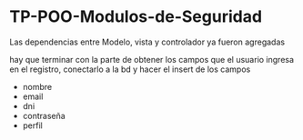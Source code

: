 # TP-POO-Modulos-de-Seguridad

Las dependencias entre Modelo, vista y controlador ya fueron agregadas

hay que terminar con la parte de obtener los campos que el usuario ingresa en el registro, conectarlo a la bd y hacer el insert de los campos 
* nombre
* email
* dni
* contraseña
* perfil

